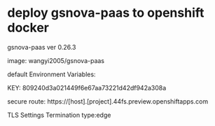 # deploy gsnova-paas to openshift docker
gsnova-paas ver 0.26.3

image: wangyi2005/gsnova-paas

default Environment Variables:

KEY: 809240d3a021449f6e67aa73221d42df942a308a

secure route: https://[host].[project].44fs.preview.openshiftapps.com

TLS Settings
Termination type:edge
